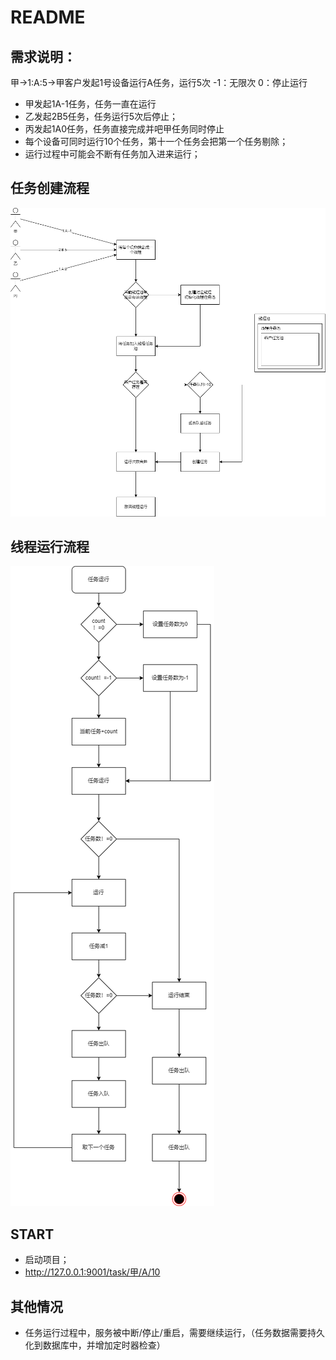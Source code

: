 # README
## 需求说明：
甲->1:A:5->甲客户发起1号设备运行A任务，运行5次
-1：无限次
0：停止运行
- 甲发起1A-1任务，任务一直在运行
- 乙发起2B5任务，任务运行5次后停止；
- 丙发起1A0任务，任务直接完成并吧甲任务同时停止
- 每个设备可同时运行10个任务，第十一个任务会把第一个任务剔除；
- 运行过程中可能会不断有任务加入进来运行；
## 任务创建流程
![Img](./doc/任务创建逻辑.drawio.png)

## 线程运行流程
![Img](./doc/任务运行逻辑.drawio.png)
## START
- 启动项目；
- http://127.0.0.1:9001/task/甲/A/10
## 其他情况
- 任务运行过程中，服务被中断/停止/重启，需要继续运行，（任务数据需要持久化到数据库中，并增加定时器检查）